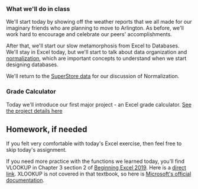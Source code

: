 <!--
Instructor notes: class went well!
- In class, we worked with the SuperStore dataset.
- Two things that make a successful data analyst: organization and story telling
- and we're practicing the story telling with the presentations at the beginning of class
- Talked about how we'll formally define all this stuff later, for now, trying to develop a "spidey sense"
- Looked at SuperStore dataset:
    - Discussed / identified the PK
        - should it be the surrogate ID column at the front?
        - or orderid / product
    - identified that customer name and id don't need to be repeated
        - Discussed update anomalies
        - in Excel - copy orderid, customer name, customerid into a new sheet, then used "remove duplicates"
        - Used VLOOKUP to put it back
- Introduced gradebook assignment to practice VLOOKUP
    - Did the first few together, based on the APS grade tables:
        - Given a letter grade, lookup the quality points
        - given the numerical average, look up the letter grade (needs ranged lookup)
        - Given the average QP, lookup the final letter grade
-->

### What we'll do in class

We'll start today by showing off the weather reports that we all made for our imaginary friends who are planning to move to Arlington. As before, we'll work hard to encourage and celebrate our peers' accomplishments.

After that, we'll start our slow metamorphosis from Excel to Databases. We'll stay in Excel today, but we'll start to talk about data organization and [normalization](https://en.wikipedia.org/wiki/Database_normalization), which are important concepts to understand when we start designing databases.

We'll return to the [SuperStore data](./data/SuperStoreUS-2015.xlsx) for our discussion of Normalization.


### Grade Calculator
Today we'll introduce our first major project - an Excel grade calculator. [See the project details here](../projects/project.html?id=01gradecalc)


## Homework, if needed

If you felt very comfortable with today's Excel exercise, then feel free to skip today's assignment.

If you need more practice with the functions we learned today, you'll find VLOOKUP in Chapter 3 section 2 of [Beginning Excel 2019](https://openoregon.pressbooks.pub/beginningexcel19/front-matter/introduction/). Here is a [direct link](https://openoregon.pressbooks.pub/beginningexcel19/chapter/3-2-logical-and-lookup-functions/). XLOOKUP is not covered in that textbook, so here is [Microsoft's official documentation](https://support.microsoft.com/en-us/office/xlookup-function-b7fd680e-6d10-43e6-84f9-88eae8bf5929).
